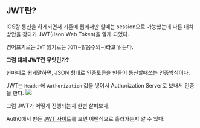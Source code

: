 ## JWT란?
IOS랑 통신을 하게되면서 기존에 웹에서만 할때는 session으로 가능했는데 다른 대처방안을 찾다가
JWT(Json Web Token)을 알게 되었다.

영어표기로는 `JWT` 읽기로는 `JOT`(~발음주의~)라고 읽는다. 

**그럼 대체 JWT란 무엇인가?**

한마디로 쉽게말하면, JSON 형태로 인증토큰을 만들어 통신할때쓰는 인증방식이다.

JWT는 `Header`에 `Authorization` 값을 넣어서 Authorization Server로 보내서 인증을 한다.
![](https://gist.githubusercontent.com/LeoHeo/c9678154b1dadd85add5862b30e969f8/raw/fc142d497f9b267c80c9e14d77ceead6cdb02be7/jwt.png)


그럼 JWT가 어떻게 진행되는지 한번 살펴보자.

Auth0에서 만든 [JWT 사이트](https://jwt.io/)를 보면 어떤식으로 흘러가는지 알 수 있다.

